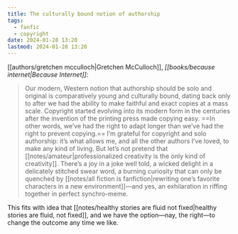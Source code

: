 ```yaml
---
title: The culturally bound notion of authorship
tags:
  - fanfic
  - copyright
date: 2024-01-28 13:20
lastmod: 2024-01-28 13:20
---
```

[[authors/gretchen mcculloch|Gretchen McCulloch]], *[[books/because internet|Because Internet]]*: 

> Our modern, Western notion that authorship should be solo and original is comparatively young and culturally bound, dating back only to after we had the ability to make faithful and exact copies at a mass scale. Copyright started evolving into its modern form in the centuries after the invention of the printing press made copying easy. ==In other words, we’ve had the right to adapt longer than we’ve had the right to prevent copying.== I’m grateful for copyright and solo authorship: it’s what allows me, and all the other authors I’ve loved, to make any kind of living. But let’s not pretend that [[notes/amateur|professionalized creativity is the only kind of creativity]]. There’s a joy in a joke well told, a wicked delight in a delicately stitched swear word, a burning curiosity that can only be quenched by [[notes/all fiction is fanfiction|rewriting one’s favorite characters in a new environment]]—and yes, an exhilaration in riffing together in perfect synchro-meme.

This fits with idea that [[notes/healthy stories are fluid not fixed|healthy stories are fluid, not fixed]], and we have the option—nay, the right—to change the outcome any time we like.